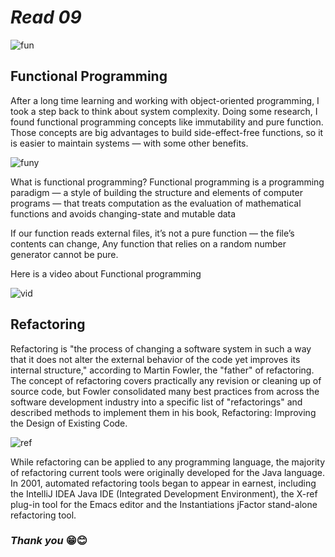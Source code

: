 # ***Read 09***

![fun](https://cdn-images-1.medium.com/max/1024/1*nCX6bsSNUF_v2hFKgnaQIA.png)

## Functional Programming

After a long time learning and working with object-oriented programming, I took a step back to think about system complexity.
Doing some research, I found functional programming concepts like immutability and pure function. Those concepts are big advantages to build side-effect-free functions, so it is easier to maintain systems — with some other benefits.

![funy](https://www.leadingagile.com/wp-content/uploads/2018/02/When-functional-programming-isnt.jpg)

What is functional programming?
Functional programming is a programming paradigm — a style of building the structure and elements of computer programs — that treats computation as the evaluation of mathematical functions and avoids changing-state and mutable data 

If our function reads external files, it’s not a pure function — the file’s contents can change, Any function that relies on a random number generator cannot be pure.

Here is a video about Functional programming

![vid](https://www.youtube.com/watch?v=e-5obm1G_FY)

## Refactoring 

Refactoring is "the process of changing a software system in such a way that it does not alter the external behavior of the code yet improves its internal structure," according to Martin Fowler, the "father" of refactoring. The concept of refactoring covers practically any revision or cleaning up of source code, but Fowler consolidated many best practices from across the software development industry into a specific list of "refactorings" and described methods to implement them in his book, Refactoring: Improving the Design of Existing Code.

![ref](https://cdn.lynda.com/course/122457/122457-637199670464054328-16x9.jpg)

While refactoring can be applied to any programming language, the majority of refactoring current tools were originally developed for the Java language. In 2001, automated refactoring tools began to appear in earnest, including the IntelliJ IDEA Java IDE (Integrated Development Environment), the X-ref plug-in tool for the Emacs editor and the Instantiations jFactor stand-alone refactoring tool.



### ***Thank you*** 😁😊